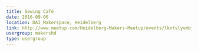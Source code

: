 ```yaml
---
title: Sewing Café
date: 2016-09-06
location: DAI Makerspace, Heidelberg
link: http://www.meetup.com/Heidelberg-Makers-Meetup/events/lkntvlyvmbjb/
usergroup: makershd
type: usergroup
---
```

